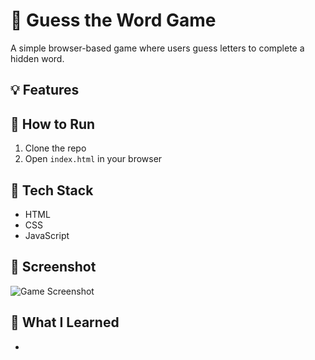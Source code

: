 # 🎯 Guess the Word Game

A simple browser-based game where users guess letters to complete a hidden word.

## 💡 Features

## 🚀 How to Run

1. Clone the repo
2. Open `index.html` in your browser

## 📂 Tech Stack

- HTML
- CSS
- JavaScript

## 📸 Screenshot

![Game Screenshot](assets/screenshot.png)

## 🧠 What I Learned

-
